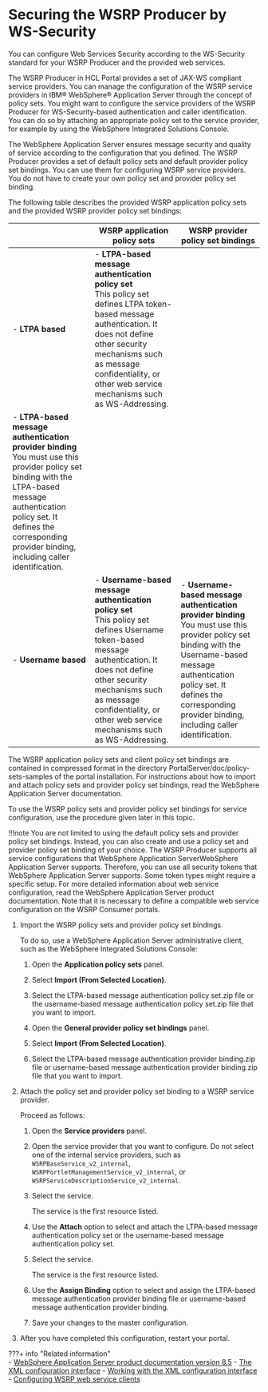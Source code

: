 # Securing the WSRP Producer by WS-Security

You can configure Web Services Security according to the WS-Security standard for your WSRP Producer and the provided web services.

The WSRP Producer in HCL Portal provides a set of JAX-WS compliant service providers. You can manage the configuration of the WSRP service providers in IBM® WebSphere® Application Server through the concept of policy sets. You might want to configure the service providers of the WSRP Producer for WS-Security-based authentication and caller identification. You can do so by attaching an appropriate policy set to the service provider, for example by using the WebSphere Integrated Solutions Console.

The WebSphere Application Server ensures message security and quality of service according to the configuration that you defined. The WSRP Producer provides a set of default policy sets and default provider policy set bindings. You can use them for configuring WSRP service providers. You do not have to create your own policy set and provider policy set binding.

The following table describes the provided WSRP application policy sets and the provided WSRP provider policy set bindings:

| |WSRP application policy sets|WSRP provider policy set bindings|
|--|----------------------------|---------------------------------|
|-   **LTPA based**|-   **LTPA-based message authentication policy set** <br> This policy set defines LTPA token-based message authentication. It does not define other security mechanisms such as message confidentiality, or other web service mechanisms such as WS-Addressing.
|-   **LTPA-based message authentication provider binding** <br> You must use this provider policy set binding with the LTPA-based message authentication policy set. It defines the corresponding provider binding, including caller identification.|
|-   **Username based**|-   **Username-based message authentication policy set** <br> This policy set defines Username token-based message authentication. It does not define other security mechanisms such as message confidentiality, or other web service mechanisms such as WS-Addressing.|-   **Username-based message authentication provider binding** <br> You must use this provider policy set binding with the Username-based message authentication policy set. It defines the corresponding provider binding, including caller identification.|

The WSRP application policy sets and client policy set bindings are contained in compressed format in the directory PortalServer/doc/policy-sets-samples of the portal installation. For instructions about how to import and attach policy sets and provider policy set bindings, read the WebSphere Application Server documentation.

To use the WSRP policy sets and provider policy set bindings for service configuration, use the procedure given later in this topic.

!!!note
    You are not limited to using the default policy sets and provider policy set bindings. Instead, you can also create and use a policy set and provider policy set binding of your choice. The WSRP Producer supports all service configurations that WebSphere Application ServerWebSphere Application Server supports. Therefore, you can use all security tokens that WebSphere Application Server supports. Some token types might require a specific setup. For more detailed information about web service configuration, read the WebSphere Application Server product documentation. Note that it is necessary to define a compatible web service configuration on the WSRP Consumer portals.

1.  Import the WSRP policy sets and provider policy set bindings.

    To do so, use a WebSphere Application Server administrative client, such as the WebSphere Integrated Solutions Console:

    1.  Open the **Application policy sets** panel.

    2.  Select **Import (From Selected Location)**.

    3.  Select the LTPA-based message authentication policy set.zip file or the username-based message authentication policy set.zip file that you want to import.

    4.  Open the **General provider policy set bindings** panel.

    5.  Select **Import (From Selected Location)**.

    6.  Select the LTPA-based message authentication provider binding.zip file or username-based message authentication provider binding.zip file that you want to import.

2.  Attach the policy set and provider policy set binding to a WSRP service provider.

    Proceed as follows:

    1.  Open the **Service providers** panel.

    2.  Open the service provider that you want to configure. Do not select one of the internal service providers, such as `WSRPBaseService_v2_internal`, `WSRPPortletManagementService_v2_internal`, or `WSRPServiceDescriptionService_v2_internal`.

    3.  Select the service.

        The service is the first resource listed.

    4.  Use the **Attach** option to select and attach the LTPA-based message authentication policy set or the username-based message authentication policy set.

    5.  Select the service.

        The service is the first resource listed.

    6.  Use the **Assign Binding** option to select and assign the LTPA-based message authentication provider binding file or username-based message authentication provider binding.

    7.  Save your changes to the master configuration.

3.  After you have completed this configuration, restart your portal.


???+ info "Related information"  
    -   [WebSphere Application Server product documentation version 8.5](http://www-01.ibm.com/software/webservers/appserv/was/library/)
    -   [The XML configuration interface](../../../../../../deployment/manage/portal_admin_tools/xml_config_interface/index.md)
    -   [Working with the XML configuration interface](../../../../../../deployment/manage/portal_admin_tools/xml_config_interface/working_xml_config_interface/index.md)
    -   [Configuring WSRP web service clients](../../../../wsrp/portal_wsrp_consumer/wsrp_consumer_info/cfg_security_consumer_portal/cfg_wsrp_webservice_clients/index.md)

